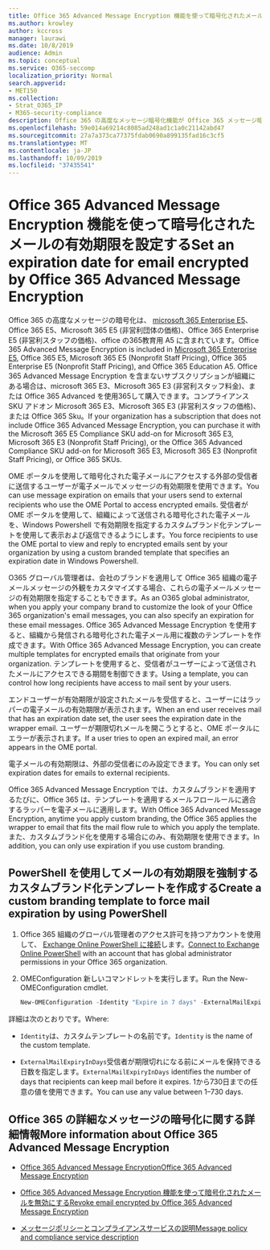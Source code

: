 ```yaml
---
title: Office 365 Advanced Message Encryption 機能を使って暗号化されたメールの有効期限を設定する
ms.author: krowley
author: kccross
manager: laurawi
ms.date: 10/8/2019
audience: Admin
ms.topic: conceptual
ms.service: O365-seccomp
localization_priority: Normal
search.appverid:
- MET150
ms.collection:
- Strat_O365_IP
- M365-security-compliance
description: Office 365 の高度なメッセージ暗号化機能が Office 365 メッセージ暗号化 (OME) の上にあるため、電子メールのセキュリティを拡張するには、カスタムブランド化されたテンプレートを使用して、メールの有効期限を設定します。
ms.openlocfilehash: 59e014a69214c8085ad248ad1c1a0c21142abd47
ms.sourcegitcommit: 27a7a373ca77375fdab0690a899135fad16c3cf5
ms.translationtype: MT
ms.contentlocale: ja-JP
ms.lasthandoff: 10/09/2019
ms.locfileid: "37435541"
---
```

# <a name="set-an-expiration-date-for-email-encrypted-by-office-365-advanced-message-encryption"></a><span data-ttu-id="15889-103">Office 365 Advanced Message Encryption 機能を使って暗号化されたメールの有効期限を設定する</span><span class="sxs-lookup"><span data-stu-id="15889-103">Set an expiration date for email encrypted by Office 365 Advanced Message Encryption</span></span>

<span data-ttu-id="15889-104">Office 365 の高度なメッセージの暗号化は、 [microsoft 365 Enterprise E5](https://www.microsoft.com/microsoft-365/enterprise/home)、Office 365 E5、Microsoft 365 E5 (非営利団体の価格)、Office 365 Enterprise E5 (非営利スタッフの価格)、office の365教育用 A5 に含まれています。</span><span class="sxs-lookup"><span data-stu-id="15889-104">Office 365 Advanced Message Encryption is included in [Microsoft 365 Enterprise E5](https://www.microsoft.com/microsoft-365/enterprise/home), Office 365 E5, Microsoft 365 E5 (Nonprofit Staff Pricing), Office 365 Enterprise E5 (Nonprofit Staff Pricing), and Office 365 Education A5.</span></span> <span data-ttu-id="15889-105">Office 365 Advanced Message Encryption を含まないサブスクリプションが組織にある場合は、microsoft 365 E3、Microsoft 365 E3 (非営利スタッフ料金)、または Office 365 Advanced を使用365して購入できます。コンプライアンス SKU アドオン Microsoft 365 E3、Microsoft 365 E3 (非営利スタッフの価格)、または Office 365 Sku。</span><span class="sxs-lookup"><span data-stu-id="15889-105">If your organization has a subscription that does not include Office 365 Advanced Message Encryption, you can purchase it with the Microsoft 365 E5 Compliance SKU add-on for Microsoft 365 E3, Microsoft 365 E3 (Nonprofit Staff Pricing), or the Office 365 Advanced Compliance SKU add-on for Microsoft 365 E3, Microsoft 365 E3 (Nonprofit Staff Pricing), or Office 365 SKUs.</span></span>

<span data-ttu-id="15889-106">OME ポータルを使用して暗号化された電子メールにアクセスする外部の受信者に送信するユーザーが電子メールでメッセージの有効期限を使用できます。</span><span class="sxs-lookup"><span data-stu-id="15889-106">You can use message expiration on emails that your users send to external recipients who use the OME Portal to access encrypted emails.</span></span> <span data-ttu-id="15889-107">受信者が OME ポータルを使用して、組織によって送信される暗号化された電子メールを、Windows Powershell で有効期限を指定するカスタムブランド化テンプレートを使用して表示および返信できるようにします。</span><span class="sxs-lookup"><span data-stu-id="15889-107">You force recipients to use the OME portal to view and reply to encrypted emails sent by your organization by using a custom branded template that specifies an expiration date in Windows Powershell.</span></span>

<span data-ttu-id="15889-108">O365 グローバル管理者は、会社のブランドを適用して Office 365 組織の電子メールメッセージの外観をカスタマイズする場合、これらの電子メールメッセージの有効期限を指定することもできます。</span><span class="sxs-lookup"><span data-stu-id="15889-108">As an O365 global administrator, when you apply your company brand to customize the look of your Office 365 organization's email messages, you can also specify an expiration for these email messages.</span></span> <span data-ttu-id="15889-109">Office 365 Advanced Message Encryption を使用すると、組織から発信される暗号化された電子メール用に複数のテンプレートを作成できます。</span><span class="sxs-lookup"><span data-stu-id="15889-109">With Office 365 Advanced Message Encryption, you can create multiple templates for encrypted emails that originate from your organization.</span></span> <span data-ttu-id="15889-110">テンプレートを使用すると、受信者がユーザーによって送信されたメールにアクセスできる期間を制御できます。</span><span class="sxs-lookup"><span data-stu-id="15889-110">Using a template, you can control how long recipients have access to mail sent by your users.</span></span>

<span data-ttu-id="15889-111">エンドユーザーが有効期限が設定されたメールを受信すると、ユーザーにはラッパーの電子メールの有効期限が表示されます。</span><span class="sxs-lookup"><span data-stu-id="15889-111">When an end user receives mail that has an expiration date set, the user sees the expiration date in the wrapper email.</span></span> <span data-ttu-id="15889-112">ユーザーが期限切れメールを開こうとすると、OME ポータルにエラーが表示されます。</span><span class="sxs-lookup"><span data-stu-id="15889-112">If a user tries to open an expired mail, an error appears in the OME portal.</span></span>

<span data-ttu-id="15889-113">電子メールの有効期限は、外部の受信者にのみ設定できます。</span><span class="sxs-lookup"><span data-stu-id="15889-113">You can only set expiration dates for emails to external recipients.</span></span>

<span data-ttu-id="15889-114">Office 365 Advanced Message Encryption では、カスタムブランドを適用するたびに、Office 365 は、テンプレートを適用するメールフロールールに適合するラッパーを電子メールに適用します。</span><span class="sxs-lookup"><span data-stu-id="15889-114">With Office 365 Advanced Message Encryption, anytime you apply custom branding, the Office 365 applies the wrapper to email that fits the mail flow rule to which you apply the template.</span></span> <span data-ttu-id="15889-115">また、カスタムブランド化を使用する場合にのみ、有効期限を使用できます。</span><span class="sxs-lookup"><span data-stu-id="15889-115">In addition, you can only use expiration if you use custom branding.</span></span>

## <a name="create-a-custom-branding-template-to-force-mail-expiration-by-using-powershell"></a><span data-ttu-id="15889-116">PowerShell を使用してメールの有効期限を強制するカスタムブランド化テンプレートを作成する</span><span class="sxs-lookup"><span data-stu-id="15889-116">Create a custom branding template to force mail expiration by using PowerShell</span></span>

1. <span data-ttu-id="15889-117">Office 365 組織のグローバル管理者のアクセス許可を持つアカウントを使用して、 [Exchange Online PowerShell に接続](https://docs.microsoft.com/en-us/powershell/exchange/exchange-online/connect-to-exchange-online-powershell/connect-to-exchange-online-powershell)します。</span><span class="sxs-lookup"><span data-stu-id="15889-117">[Connect to Exchange Online PowerShell](https://docs.microsoft.com/en-us/powershell/exchange/exchange-online/connect-to-exchange-online-powershell/connect-to-exchange-online-powershell) with an account that has global administrator permissions in your Office 365 organization.</span></span>

2. <span data-ttu-id="15889-118">OMEConfiguration 新しいコマンドレットを実行します。</span><span class="sxs-lookup"><span data-stu-id="15889-118">Run the New-OMEConfiguration cmdlet.</span></span>

     ```powershell
     New-OMEConfiguration -Identity "Expire in 7 days" -ExternalMailExpiryInDays 7
     ```

<span data-ttu-id="15889-119">詳細は次のとおりです。</span><span class="sxs-lookup"><span data-stu-id="15889-119">Where:</span></span>

- <span data-ttu-id="15889-120">`Identity`は、カスタムテンプレートの名前です。</span><span class="sxs-lookup"><span data-stu-id="15889-120">`Identity` is the name of the custom template.</span></span>

- <span data-ttu-id="15889-121">`ExternalMailExpiryInDays`受信者が期限切れになる前にメールを保持できる日数を指定します。</span><span class="sxs-lookup"><span data-stu-id="15889-121">`ExternalMailExpiryInDays` identifies the number of days that recipients can keep mail before it expires.</span></span> <span data-ttu-id="15889-122">1から730日までの任意の値を使用できます。</span><span class="sxs-lookup"><span data-stu-id="15889-122">You can use any value between 1–730 days.</span></span>

## <a name="more-information-about-office-365-advanced-message-encryption"></a><span data-ttu-id="15889-123">Office 365 の詳細なメッセージの暗号化に関する詳細情報</span><span class="sxs-lookup"><span data-stu-id="15889-123">More information about Office 365 Advanced Message Encryption</span></span>

- [<span data-ttu-id="15889-124">Office 365 Advanced Message Encryption</span><span class="sxs-lookup"><span data-stu-id="15889-124">Office 365 Advanced Message Encryption</span></span>](ome-advanced-message-encryption.md)

- [<span data-ttu-id="15889-125">Office 365 Advanced Message Encryption 機能を使って暗号化されたメールを無効にする</span><span class="sxs-lookup"><span data-stu-id="15889-125">Revoke email encrypted by Office 365 Advanced Message Encryption</span></span>](revoke-ome-encrypted-mail.md)

- [<span data-ttu-id="15889-126">メッセージポリシーとコンプライアンスサービスの説明</span><span class="sxs-lookup"><span data-stu-id="15889-126">Message policy and compliance service description</span></span>](https://docs.microsoft.com/en-us/office365/servicedescriptions/exchange-online-service-description/message-policy-and-compliance)
